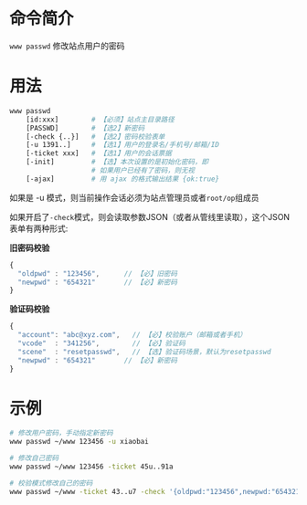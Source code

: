 命令简介
=======

`www passwd` 修改站点用户的密码

用法
=======

```bash
www passwd
    [id:xxx]        # 【必须】站点主目录路径
    [PASSWD]        # 【选2】新密码
    [-check {..}]   # 【选2】密码校验表单
    [-u 1391..]     # 【选1】用户的登录名/手机号/邮箱/ID
    [-ticket xxx]   # 【选1】用户的会话票据
    [-init]         # 【选】本次设置的是初始化密码，即
                    # 如果用户已经有了密码，则无视
    [-ajax]         # 用 ajax 的格式输出结果 {ok:true}
```

如果是 -u 模式，则当前操作会话必须为站点管理员或者`root/op`组成员

如果开启了`-check`模式，则会读取参数JSON（或者从管线里读取），这个JSON表单有两种形式:

**旧密码校验**

```js
{
  "oldpwd" : "123456",      // 【必】旧密码
  "newpwd" : "654321"       // 【必】新密码
}
```

**验证码校验**

```js
{
  "account": "abc@xyz.com",   // 【必】校验账户（邮箱或者手机）
  "vcode"  : "341256",        // 【必】验证码
  "scene"  : "resetpasswd",   // 【选】验证码场景，默认为resetpasswd
  "newpwd" : "654321"       // 【必】新密码
}
```

示例
=======

```bash
# 修改用户密码，手动指定新密码
www passwd ~/www 123456 -u xiaobai

# 修改自己密码
www passwd ~/www 123456 -ticket 45u..91a

# 校验模式修改自己的密码
www passwd ~/www -ticket 43..u7 -check '{oldpwd:"123456",newpwd:"654321"}'
```

​    
